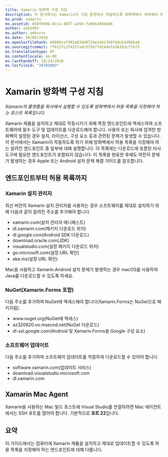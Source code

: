 ```yaml
---
title: Xamarin 방화벽 구성 지침
description: 이 문서에서는 Xamarin이 기업 환경에서 작업하도록 방화벽에서 허용해야 하는 호스트의 목록을 제공합니다.
ms.prod: xamarin
ms.assetid: 658f699b-8cca-48f7-ae54-fa956384b6d6
author: asb3993
ms.author: amburns
ms.date: 10/05/2018
ms.openlocfilehash: 68689ce7d92a038d0724e1441f68fddcb1d0bba8
ms.sourcegitcommit: 7f6127c2f425fadc675b77d14de7a36103cff675
ms.translationtype: HT
ms.contentlocale: ko-KR
ms.lasthandoff: 10/24/2018
ms.locfileid: "34781093"
---
```

# <a name="xamarin-firewall-configuration-instructions"></a>Xamarin 방화벽 구성 지침

_Xamarin의 플랫폼을 회사에서 실행할 수 있도록 방화벽에서 허용 목록을 지정해야 하는 호스트 목록입니다._

Xamarin 제품을 설치하고 제대로 작동시키기 위해 특정 엔드포인트에 액세스하여 소프트웨어에 필수 도구 및 업데이트를 다운로드해야 합니다. 사용자 또는 회사에 엄격한 방화벽이 설정된 경우 설치, 라이선스, 구성 요소 등과 관련된 문제가 발생할 수 있습니다. 이 문서에서는 Xamarin이 작동하도록 하기 위해 방화벽에서 허용 목록을 지정해야 하는 알려진 엔드포인트 중 일부에 대해 설명합니다. 이 목록에는 다운로드에 포함된 타사 도구에 필요한 엔드포인트가 포함되지 않습니다. 이 목록을 완료한 후에도 여전히 문제가 발생하는 경우 Apple 또는 Android 설치 문제 해결 가이드를 참조합니다.

## <a name="endpoints-to-whitelist"></a>엔드포인트부터 허용 목록까지

### <a name="xamarin-installer"></a>Xamarin 설치 관리자

최신 버전의 Xamarin 설치 관리자를 사용하는 경우 소프트웨어를 제대로 설치하기 위해 다음과 같이 알려진 주소를 추가해야 합니다.

- xamarin.com(설치 관리자 매니페스트)
- dl.xamarin.com(패키지 다운로드 위치)
- dl.google.com(Android SDK 다운로드)
- download.oracle.com(JDK)
- visualstudio.com(설정 패키지 다운로드 위치)
- go.microsoft.com(설정 URL 확인)
- aka.ms(설정 URL 확인)

Mac을 사용하고 Xamarin.Android 설치 문제가 발생하는 경우 macOS를 사용하여 Java를 다운로드할 수 있도록 하세요.

### <a name="nuget-including-xamarinforms"></a>NuGet(Xamarin.Forms 포함)

다음 주소를 추가하여 NuGet에 액세스해야 합니다(Xamarin.Forms는 NuGet으로 패키지됨).

- www\.nuget.org(NuGet에 액세스)
- az320820.vo.msecnd.net(NuGet 다운로드)
- dl-ssl.google.com(Android 및 Xamarin.Forms용 Google 구성 요소)

### <a name="software-updates"></a>소프트웨어 업데이트

다음 주소를 추가하여 소프트웨어 업데이트를 적절하게 다운로드할 수 있어야 합니다.

- software.xamarin.com(업데이트 서비스)
- download.visualstudio.microsoft.com
- dl.xamarin.com

## <a name="xamarin-mac-agent"></a>Xamarin Mac Agent

Xamarin을 사용하는 Mac 빌드 호스트에 Visual Studio를 연결하려면 Mac 에이전트에서는 SSH 포트를 열어야 합니다. 기본적으로 **포트 22**입니다.

## <a name="summary"></a>요약

이 가이드에서는 컴퓨터에 Xamarin 제품을 설치하고 제대로 업데이트할 수 있도록 허용 목록을 지정해야 하는 엔드포인트에 대해 다룹니다.
